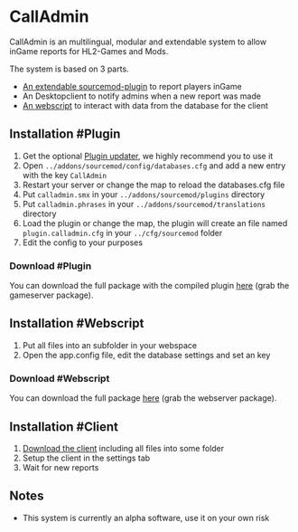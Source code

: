 # CallAdmin  
CallAdmin is an multilingual, modular and extendable system to allow inGame reports for HL2-Games and Mods.  

The system is based on 3 parts.  
* [An extendable sourcemod-plugin](https://github.com/Impact123/CallAdmin) to report players inGame  
* An Desktopclient to notify admins  when a new report was made  
* [An webscript](https://github.com/Impact123/CallAdmin) to interact with data from the database for the client  


## Installation #Plugin
1. Get the optional [Plugin updater](http://forums.alliedmods.net/showthread.php?t=169095), we highly recommend you to use it  
2. Open `../addons/sourcemod/config/databases.cfg` and add a new entry with the key `CallAdmin`  
3. Restart your server or change the map to reload the databases.cfg file  
4. Put `calladmin.smx` in your `../addons/sourcemod/plugins` directory  
5. Put `calladmin.phrases` in your `../addons/sourcemod/translations` directory  
7. Load the plugin or change the map, the plugin will create an file named `plugin.calladmin.cfg` in your `../cfg/sourcemod` folder  
8. Edit the config to your purposes  


### Download #Plugin
You can download the full package with the compiled plugin [here](http://vs.gugyclan.eu:8000/job/CallAdmin/) (grab the gameserver package).


## Installation #Webscript
1. Put all files into an subfolder in your webspace  
2. Open the app.config file, edit the database settings and set an key


### Download #Webscript
You can download the full package [here](http://vs.gugyclan.eu:8000/job/CallAdmin/) (grab the webserver package).


## Installation #Client
1. [Download the client](http://popoklopsi.de/calladmin/calladmin-client.zip) including all files into some folder  
2. Setup the client in the settings tab  
3. Wait for new reports  



## Notes
* This system is currently an alpha software, use it on your own risk  